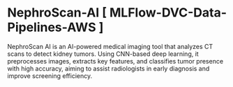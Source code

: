 # NephroScan-AI [ MLFlow-DVC-Data-Pipelines-AWS ]
NephroScan AI is an AI-powered medical imaging tool that analyzes CT scans to detect kidney tumors. Using CNN-based deep learning, it preprocesses images, extracts key features, and classifies tumor presence with high accuracy, aiming to assist radiologists in early diagnosis and improve screening efficiency.
